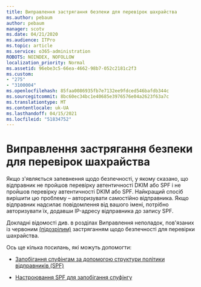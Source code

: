 ```yaml
---
title: Виправлення застрягання безпеки для перевірок шахрайства
ms.author: pebaum
author: pebaum
manager: scotv
ms.date: 04/21/2020
ms.audience: ITPro
ms.topic: article
ms.service: o365-administration
ROBOTS: NOINDEX, NOFOLLOW
localization_priority: Normal
ms.assetid: 96ebe3c5-66ea-4662-98b7-052c2181c2f3
ms.custom:
- "275"
- "3100004"
ms.openlocfilehash: 85faa0086935fb7e7132ee9fdced546bafdb344c
ms.sourcegitcommit: 8bc60ec34bc1e40685e3976576e04a2623f63a7c
ms.translationtype: MT
ms.contentlocale: uk-UA
ms.lasthandoff: 04/15/2021
ms.locfileid: "51834752"
---
```

# <a name="troubleshooting-the-safety-tip-for-fraud-detection-checks"></a>Виправлення застрягання безпеки для перевірок шахрайства

Якщо з'являється запевнення щодо безпечності, у якому сказано, що відправник не пройшов перевірку автентичності DKIM або SPF і не пройшов перевірку автентичності DKIM або SPF. Найкращий спосіб вирішити цю проблему – авторизувати самостійно відправника. Якщо відправник надсилає повідомлення від вашого імені, потрібно авторизувати їх, додавши IP-адресу відправника до запису SPF.
  
Докладні відомості див. в розділах Виправлення неполадок, пов'язаних із червоним [(підозрілим)](https://blogs.msdn.microsoft.com/tzink/2016/11/02/troubleshooting-the-red-suspicious-safety-tip-for-fraud-detection-checks/) застряганням щодо безпечності для перевірки шахрайства.
  
Ось ще кілька посилань, які можуть допомогти:
  
- [Запобігання спуфінгам за допомогою структури політики відправників (SPF)](https://docs.microsoft.com/microsoft-365/security/office-365-security/how-office-365-uses-spf-to-prevent-spoofing)

- [Настроювання SPF для запобігання спуфінгу](https://docs.microsoft.com/microsoft-365/security/office-365-security/set-up-spf-in-office-365-to-help-prevent-spoofing)
